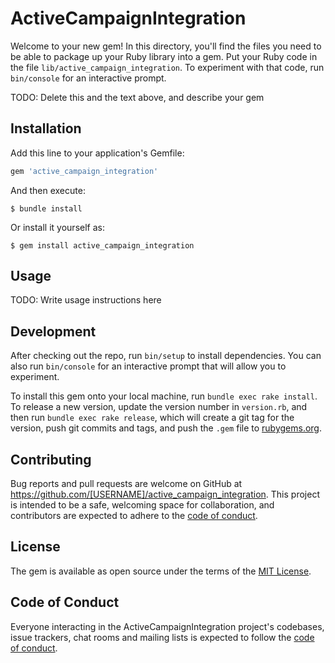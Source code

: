 # ActiveCampaignIntegration

Welcome to your new gem! In this directory, you'll find the files you need to be able to package up your Ruby library into a gem. Put your Ruby code in the file `lib/active_campaign_integration`. To experiment with that code, run `bin/console` for an interactive prompt.

TODO: Delete this and the text above, and describe your gem

## Installation

Add this line to your application's Gemfile:

```ruby
gem 'active_campaign_integration'
```

And then execute:

    $ bundle install

Or install it yourself as:

    $ gem install active_campaign_integration

## Usage

TODO: Write usage instructions here

## Development

After checking out the repo, run `bin/setup` to install dependencies. You can also run `bin/console` for an interactive prompt that will allow you to experiment.

To install this gem onto your local machine, run `bundle exec rake install`. To release a new version, update the version number in `version.rb`, and then run `bundle exec rake release`, which will create a git tag for the version, push git commits and tags, and push the `.gem` file to [rubygems.org](https://rubygems.org).

## Contributing

Bug reports and pull requests are welcome on GitHub at https://github.com/[USERNAME]/active_campaign_integration. This project is intended to be a safe, welcoming space for collaboration, and contributors are expected to adhere to the [code of conduct](https://github.com/[USERNAME]/active_campaign_integration/blob/master/CODE_OF_CONDUCT.md).


## License

The gem is available as open source under the terms of the [MIT License](https://opensource.org/licenses/MIT).

## Code of Conduct

Everyone interacting in the ActiveCampaignIntegration project's codebases, issue trackers, chat rooms and mailing lists is expected to follow the [code of conduct](https://github.com/[USERNAME]/active_campaign_integration/blob/master/CODE_OF_CONDUCT.md).
